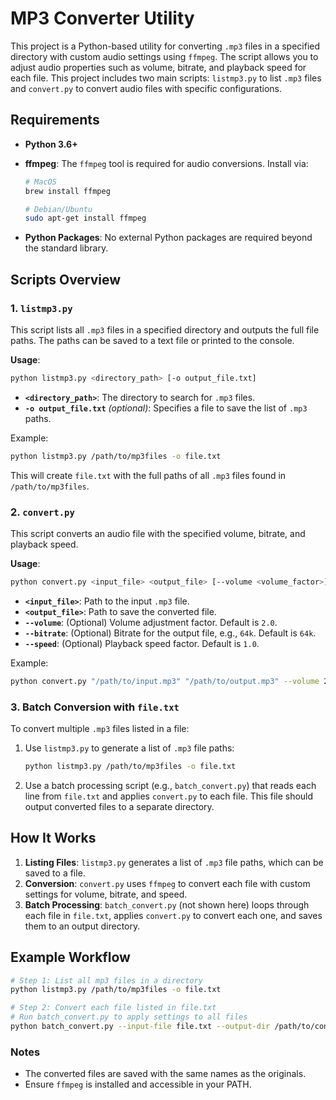 # MP3 Converter Utility

This project is a Python-based utility for converting `.mp3` files in a specified directory with custom audio settings using `ffmpeg`. The script allows you to adjust audio properties such as volume, bitrate, and playback speed for each file. This project includes two main scripts: `listmp3.py` to list `.mp3` files and `convert.py` to convert audio files with specific configurations.

## Requirements

- **Python 3.6+**
- **ffmpeg**: The `ffmpeg` tool is required for audio conversions. Install via:
  ```bash
  # MacOS
  brew install ffmpeg

  # Debian/Ubuntu
  sudo apt-get install ffmpeg
  ```

- **Python Packages**: No external Python packages are required beyond the standard library.

## Scripts Overview

### 1. `listmp3.py`

This script lists all `.mp3` files in a specified directory and outputs the full file paths. The paths can be saved to a text file or printed to the console.

**Usage**:
```bash
python listmp3.py <directory_path> [-o output_file.txt]
```

- **`<directory_path>`**: The directory to search for `.mp3` files.
- **`-o output_file.txt`** *(optional)*: Specifies a file to save the list of `.mp3` paths.

Example:
```bash
python listmp3.py /path/to/mp3files -o file.txt
```

This will create `file.txt` with the full paths of all `.mp3` files found in `/path/to/mp3files`.

### 2. `convert.py`

This script converts an audio file with the specified volume, bitrate, and playback speed.

**Usage**:
```bash
python convert.py <input_file> <output_file> [--volume <volume_factor>] [--bitrate <bitrate>] [--speed <speed_factor>]
```

- **`<input_file>`**: Path to the input `.mp3` file.
- **`<output_file>`**: Path to save the converted file.
- **`--volume`**: (Optional) Volume adjustment factor. Default is `2.0`.
- **`--bitrate`**: (Optional) Bitrate for the output file, e.g., `64k`. Default is `64k`.
- **`--speed`**: (Optional) Playback speed factor. Default is `1.0`.

Example:
```bash
python convert.py "/path/to/input.mp3" "/path/to/output.mp3" --volume 2.5 --bitrate 128k --speed 1.2
```

### 3. Batch Conversion with `file.txt`

To convert multiple `.mp3` files listed in a file:

1. Use `listmp3.py` to generate a list of `.mp3` file paths:
   ```bash
   python listmp3.py /path/to/mp3files -o file.txt
   ```

2. Use a batch processing script (e.g., `batch_convert.py`) that reads each line from `file.txt` and applies `convert.py` to each file. This file should output converted files to a separate directory.

## How It Works

1. **Listing Files**: `listmp3.py` generates a list of `.mp3` file paths, which can be saved to a file.
2. **Conversion**: `convert.py` uses `ffmpeg` to convert each file with custom settings for volume, bitrate, and speed.
3. **Batch Processing**: `batch_convert.py` (not shown here) loops through each file in `file.txt`, applies `convert.py` to convert each one, and saves them to an output directory.

## Example Workflow

```bash
# Step 1: List all mp3 files in a directory
python listmp3.py /path/to/mp3files -o file.txt

# Step 2: Convert each file listed in file.txt
# Run batch_convert.py to apply settings to all files
python batch_convert.py --input-file file.txt --output-dir /path/to/converted --volume 2.0 --bitrate 64k --speed 1.0
```

### Notes
- The converted files are saved with the same names as the originals.
- Ensure `ffmpeg` is installed and accessible in your PATH.

